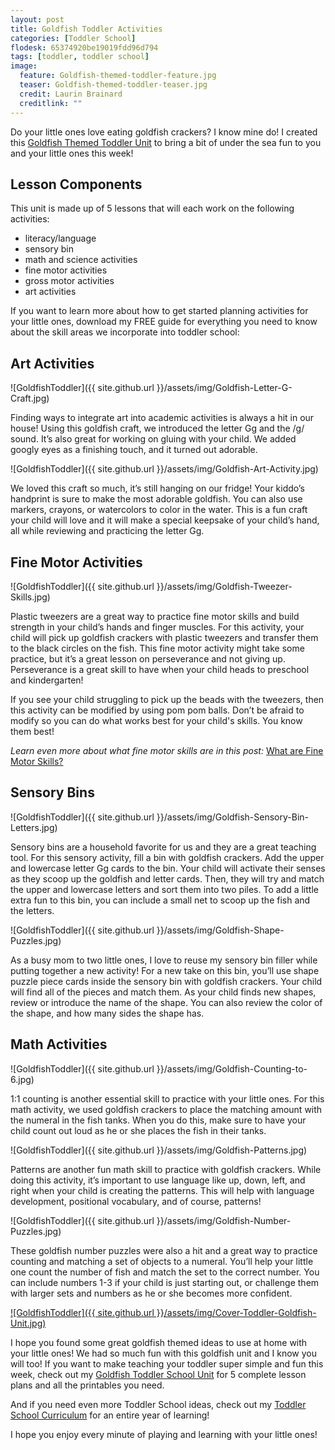 ```yaml
---
layout: post
title: Goldfish Toddler Activities
categories: [Toddler School]
flodesk: 65374920be19019fdd96d794
tags: [toddler, toddler school]
image:
  feature: Goldfish-themed-toddler-feature.jpg
  teaser: Goldfish-themed-toddler-teaser.jpg
  credit: Laurin Brainard
  creditlink: ""
---
```

Do your little ones love eating goldfish crackers? I know mine do! I created this [Goldfish Themed Toddler Unit](https://www.teacherspayteachers.com/Product/Toddler-Activities-Lesson-Plans-Goldfish-Homeschool-Preschool-Letter-G-4722226?) to bring a bit of under the sea fun to you and your little ones this week!

## Lesson Components 

This unit is made up of 5 lessons that will each work on the following activities:
- literacy/language 
- sensory bin 
- math and science activities
- fine motor activities
- gross motor activities 
- art activities

If you want to learn more about how to get started planning activities for your little ones, download my FREE guide for everything you need to know about the skill areas we incorporate into toddler school:

<div id="fd-form-65374920be19019fdd96d794"></div>
<script>
  window.fd('form', {
    formId: '65374920be19019fdd96d794',
    containerEl: '#fd-form-65374920be19019fdd96d794'
  });
</script>

## Art Activities 

![GoldfishToddler]({{ site.github.url }}/assets/img/Goldfish-Letter-G-Craft.jpg)

Finding ways to integrate art into academic activities is always a hit in our house! Using this goldfish craft, we introduced the letter Gg and the /g/ sound. It’s also great for working on gluing with your child. We added googly eyes as a finishing touch, and it turned out adorable. 

![GoldfishToddler]({{ site.github.url }}/assets/img/Goldfish-Art-Activity.jpg)

We loved this craft so much, it’s still hanging on our fridge! Your kiddo’s handprint is sure to make the most adorable goldfish. You can also use markers, crayons, or watercolors to color in the water. This is a fun craft your child will love and it will make a special keepsake of your child’s hand, all while reviewing and practicing the letter Gg. 

## Fine Motor Activities 

![GoldfishToddler]({{ site.github.url }}/assets/img/Goldfish-Tweezer-Skills.jpg)

Plastic tweezers are a great way to practice fine motor skills and build strength in your child’s hands and finger muscles. For this activity, your child will pick up goldfish crackers with plastic tweezers and transfer them to the black circles on the fish. This fine motor activity might take some practice, but it’s a great lesson on perseverance and not giving up. Perseverance is a great skill to have when your child heads to preschool and kindergarten!

If you see your child struggling to pick up the beads with the tweezers, then this activity can be modified by using pom pom balls. Don’t be afraid to modify so you can do what works best for your child's skills. You know them best! 

_Learn even more about what fine motor skills are in this post:_ [What are Fine Motor Skills?](https://theprimarybrain.com/fine%20motor%20skills/2024/01/25/What-Are-Fine-Motor-Skills/)

## Sensory Bins 

![GoldfishToddler]({{ site.github.url }}/assets/img/Goldfish-Sensory-Bin-Letters.jpg)

Sensory bins are a household favorite for us and they are a great teaching tool.  For this sensory activity, fill a bin with goldfish crackers. Add the upper and lowercase letter Gg cards to the bin. Your child will activate their senses as they scoop up the goldfish and letter cards. Then, they will try and match the upper and lowercase letters and sort them into two piles. To add a little extra fun to this bin, you can include a small net to scoop up the fish and the letters. 

![GoldfishToddler]({{ site.github.url }}/assets/img/Goldfish-Shape-Puzzles.jpg)

As a busy mom to two little ones, I love to reuse my sensory bin filler while putting together a new activity! For a new take on this bin, you’ll use shape puzzle piece cards inside the sensory bin with goldfish crackers. Your child will find all of the pieces and match them. As your child finds new shapes, review or introduce the name of the shape. You can also review the color of the shape, and how many sides the shape has. 

## Math Activities

![GoldfishToddler]({{ site.github.url }}/assets/img/Goldfish-Counting-to-6.jpg)

1:1 counting is another essential skill to practice with your little ones. For this math activity, we used goldfish crackers to place the matching amount with the numeral in the fish tanks. When you do this, make sure to have your child count out loud as he or she places the fish in their tanks. 
 
![GoldfishToddler]({{ site.github.url }}/assets/img/Goldfish-Patterns.jpg)

Patterns are another fun math skill to practice with goldfish crackers. While doing this activity, it’s important to use language like up, down, left, and right when your child is creating the patterns. This will help with language development, positional vocabulary, and of course, patterns! 

![GoldfishToddler]({{ site.github.url }}/assets/img/Goldfish-Number-Puzzles.jpg)

These goldfish number puzzles were also a hit and a great way to practice counting and matching a set of objects to a numeral. You’ll help your little one count the number of fish and match the set to the correct number. You can include numbers 1-3 if your child is just starting out, or challenge them with larger sets and numbers as he or she becomes more confident. 

[![GoldfishToddler]({{ site.github.url }}/assets/img/Cover-Toddler-Goldfish-Unit.jpg)](https://www.teacherspayteachers.com/Product/Toddler-Activities-Lesson-Plans-Goldfish-Homeschool-Preschool-Letter-G-4722226?st=37d4201800545be553a7803fd5cc2083&utm_source=PB%20Blog&utm_campaign=Goldfish%20Toddler%20School%20Image%20Cover)

I hope you found some great goldfish themed ideas to use at home with your little ones! We had so much fun with this goldfish unit and I know you will too! If you want to make teaching your toddler super simple and fun this week, check out my [Goldfish Toddler School Unit](https://www.teacherspayteachers.com/Product/Toddler-Activities-Lesson-Plans-Goldfish-Homeschool-Preschool-Letter-G-4722226) for 5 complete lesson plans and all the printables you need. 

And if you need even more Toddler School ideas, check out my [Toddler School Curriculum](https://www.teacherspayteachers.com/Product/Toddler-Activities-Lesson-Plans-Tot-School-Curriculum-Homeschool-Preschool-4296281?utm_source=PB%20Blog&utm_campaign=Toddler%20Bundle%20Upsell) for an entire year of learning!

I hope you enjoy every minute of playing and learning with your little ones! 